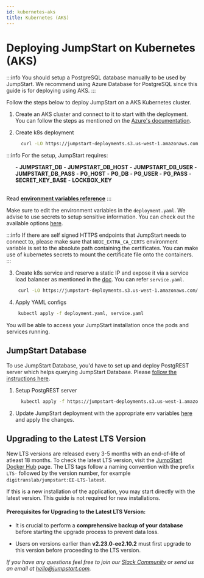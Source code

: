 ```yaml
---
id: kubernetes-aks
title: Kubernetes (AKS)
---
```


# Deploying JumpStart on Kubernetes (AKS)

:::info
You should setup a PostgreSQL database manually to be used by JumpStart. We recommend using Azure Database for PostgreSQL since this guide is for deploying using AKS.
:::

Follow the steps below to deploy JumpStart on a AKS Kubernetes cluster.

1. Create an AKS cluster and connect to it to start with the deployment. You can follow the steps as mentioned on the [Azure's documentation](https://docs.microsoft.com/en-us/azure/aks/kubernetes-walkthrough-portal).

2. Create k8s deployment

   ```bash
     curl -LO https://jumpstart-deployments.s3.us-west-1.amazonaws.com/kubernetes/AKS/deployment.yaml
   ```

:::info
        For the setup, JumpStart requires:
        <ul> 
        - **JUMPSTART_DB** 
        - **JUMPSTART_DB_HOST**
        - **JUMPSTART_DB_USER**
        - **JUMPSTART_DB_PASS**
        - **PG_HOST**
        - **PG_DB**
        - **PG_USER**
        - **PG_PASS**
        - **SECRET_KEY_BASE** 
        - **LOCKBOX_KEY**
        </ul>
        <br/>
        Read **[environment variables reference](/docs/setup/env-vars)**
:::

Make sure to edit the environment variables in the `deployment.yaml`. We advise to use secrets to setup sensitive information. You can check out the available options [here](/docs/setup/env-vars).

:::info
If there are self signed HTTPS endpoints that JumpStart needs to connect to, please make sure that `NODE_EXTRA_CA_CERTS` environment variable is set to the absolute path containing the certificates. You can make use of kubernetes secrets to mount the certificate file onto the containers.
:::

3. Create k8s service and reserve a static IP and expose it via a service load balancer as mentioned in the [doc](https://docs.microsoft.com/en-us/azure/aks/static-ip). You can refer `service.yaml`.
   ```bash
    curl -LO https://jumpstart-deployments.s3.us-west-1.amazonaws.com/kubernetes/AKS/service.yaml
   ```

4. Apply YAML configs

   ```bash
    kubectl apply -f deployment.yaml, service.yaml
   ```

You will be able to access your JumpStart installation once the pods and services running.

## JumpStart Database

To use JumpStart Database, you'd have to set up and deploy PostgREST server which helps querying JumpStart Database. Please [follow the instructions here](/docs/setup/env-vars/#enable-jumpstart-database-required).

1. Setup PostgREST server

   ```bash
     kubectl apply -f https://jumpstart-deployments.s3.us-west-1.amazonaws.com/kubernetes/AKS/postgrest.yaml
   ```

2. Update JumpStart deployment with the appropriate env variables [here](https://jumpstart-deployments.s3.us-west-1.amazonaws.com/kubernetes/AKS/deployment.yaml) and apply the changes.

## Upgrading to the Latest LTS Version

New LTS versions are released every 3-5 months with an end-of-life of atleast 18 months. To check the latest LTS version, visit the [JumpStart Docker Hub](https://hub.docker.com/r/digitranslab/jumpstart/tags) page. The LTS tags follow a naming convention with the prefix `LTS-` followed by the version number, for example `digitranslab/jumpstart:EE-LTS-latest`.

If this is a new installation of the application, you may start directly with the latest version. This guide is not required for new installations.

#### Prerequisites for Upgrading to the Latest LTS Version:

- It is crucial to perform a **comprehensive backup of your database** before starting the upgrade process to prevent data loss.

- Users on versions earlier than **v2.23.0-ee2.10.2** must first upgrade to this version before proceeding to the LTS version.

*If you have any questions feel free to join our [Slack Community](https://jumpstart.com/slack) or send us an email at hello@jumpstart.com.*

